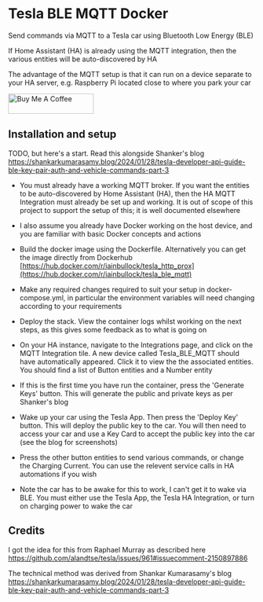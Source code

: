 # Tesla BLE MQTT Docker

Send commands via MQTT to a Tesla car using Bluetooth Low Energy (BLE)

If Home Assistant (HA) is already using the MQTT integration, then the various entities will be auto-discovered by HA

The advantage of the MQTT setup is that it can run on a device separate to your HA server, e.g. Raspberry Pi located close to where you park your car 

<a href="https://www.buymeacoffee.com/iainbullock" target="_blank"><img src="https://cdn.buymeacoffee.com/buttons/default-orange.png" alt="Buy Me A Coffee" height="41" width="174"></a>

## Installation and setup
TODO, but here's a start. Read this alongside Shanker's blog https://shankarkumarasamy.blog/2024/01/28/tesla-developer-api-guide-ble-key-pair-auth-and-vehicle-commands-part-3

- You must already have a working MQTT broker. If you want the entities to be auto-discovered by Home Assistant (HA), then the HA MQTT Integration must already be set up and working. It is out of scope of this project to support the setup of this; it is well documented elsewhere

- I also assume you already have Docker working on the host device, and you are familiar with basic Docker concepts and actions

- Build the docker image using the Dockerfile. Alternatively you can get the image directly from Dockerhub [https://hub.docker.com/r/iainbullock/tesla_http_prox](https://hub.docker.com/r/iainbullock/tesla_ble_mqtt)

- Make any required changes required to suit your setup in docker-compose.yml, in particular the environment variables will need changing according to your requirements

- Deploy the stack. View the container logs whilst working on the next steps, as this gives some feedback as to what is going on

- On your HA instance, navigate to the Integrations page, and click on the MQTT Integration tile. A new device called Tesla_BLE_MQTT should have automatically appeared. Click it to view the the associated entities. You should find a list of Button entities and a Number entity

- If this is the first time you have run the container, press the 'Generate Keys' button. This will generate the public and private keys as per Shanker's blog

- Wake up your car using the Tesla App. Then press the 'Deploy Key' button. This will deploy the public key to the car. You will then need to access your car and use a Key Card to accept the public key into the car (see the blog for screenshots)

- Press the other button entities to send various commands, or change the Charging Current. You can use the relevent service calls in HA automations if you wish

- Note the car has to be awake for this to work, I can't get it to wake via BLE. You must either use the Tesla App, the Tesla HA Integration, or turn on charging power to wake the car

## Credits

I got the idea for this from Raphael Murray as described here https://github.com/alandtse/tesla/issues/961#issuecomment-2150897886 

The technical method was derived from Shankar Kumarasamy's blog https://shankarkumarasamy.blog/2024/01/28/tesla-developer-api-guide-ble-key-pair-auth-and-vehicle-commands-part-3

